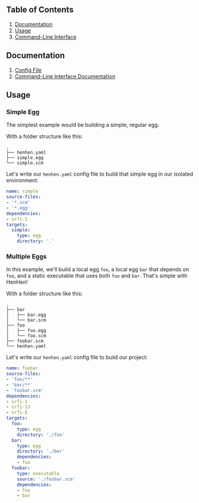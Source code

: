 ## Table of Contents

1. [Documentation](#documentation)
2. [Usage](#usage)
3. [Command-Line Interface](#command-line-interface)

## Documentation

1. [Config File](./config.md)
2. [Command-Line Interface Documentation](./cli.md)

## Usage

### Simple Egg

The simplest example would be building a simple, regular egg.

With a folder structure like this:

```tree
.
├── henhen.yaml
├── simple.egg
└── simple.scm
```

Let's write our `henhen.yaml` config file to build that simple egg in our isolated environment:

```yaml
name: simple
source-files:
- '*.scm'
- '*.egg'
dependencies:
- srfi-1
targets:
  simple:
    type: egg
    directory: '.'
```

### Multiple Eggs

In this example, we'll build a local egg `foo`, a local egg `bar` that depends on `foo`, and a static executable that uses both `foo` and `bar`. That's simple with HenHen!

With a folder structure like this:

```tree
.
├── bar
│   ├── bar.egg
│   └── bar.scm
├── foo
│   ├── foo.egg
│   └── foo.scm
├── foobar.scm
└── henhen.yaml
```

Let's write our `henhen.yaml` config file to build our project:

```yaml
name: foobar
source-files:
- 'foo/**'
- 'bar/**'
- 'foobar.scm'
dependencies:
- srfi-1
- srfi-13
- srfi-5
targets:
  foo:
    type: egg
    directory: './foo'
  bar:
    type: egg
    directory: './bar'
    dependencies:
    - foo
  foobar:
    type: executable
    source: './foobar.scm'
    dependencies:
    - foo
    - bar
```
